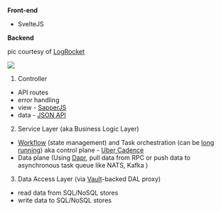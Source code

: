 **Front-end**

- SvelteJS

**Backend**

pic courtesy of [LogRocket](https://blog.logrocket.com/the-perfect-architecture-flow-for-your-next-node-js-project/)

<img src="https://itjumpstart.files.wordpress.com/2019/12/business-logic-api-routes.png">

1. Controller 

- API routes
- error handling 
- view - [SapperJS](https://sapper.svelte.dev)
- data - [JSON API](https://dri.es/headless-cms-rest-vs-jsonapi-vs-graphql)

2. Service Layer (aka Business Logic Layer)

- [Workflow](https://news.ycombinator.com/item?id=19732447) (state management) and Task orchestration (can be [long running](https://blog.bernd-ruecker.com/what-are-long-running-processes-b3ee769f0a27)) aka control plane - [Uber Cadence](https://cadenceworkflow.io) 
- Data plane (Using [Dapr](https://dapr.io), pull data from RPC or push data to asynchronous task queue like NATS, Kafka )

3. Data Access Layer (via [Vault](https://www.vaultproject.io/docs/secrets/databases/index.html)-backed DAL proxy)

- read data from SQL/NoSQL stores
- write data to SQL/NoSQL stores 
